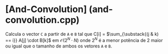 # [And-Convolution] (and-convolution.cpp)

Calcula o vector `C` a partir de `A` e `B` tal que C[i] = $\sum_{\substack{(j & k) == i}} A[j] \cdot B[k]$ em $\mathcal{O}(2^N \cdot N)$
onde $2^N$ é a menor potência de $2$ maior ou igual que o tamanho de ambos os vetores `A` e `B`.
